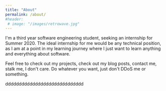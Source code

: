 ```yaml
---
title: "About"
permalink: /about/
#header: 
 # image: "/images/retrowave.jpg"
---
```


I'm a third year software engineering student, seeking an internship for Summer 2020. The ideal internship for me would be any technical position, as I am at a point in my learning journey where I just want to learn anything and everything about software. 

Feel free to check out my projects, check out my blog posts, contact me, stalk me, I don't care. Do whatever you want, just don't DDoS me or something.

ddddddddddddddddddddddddddddd